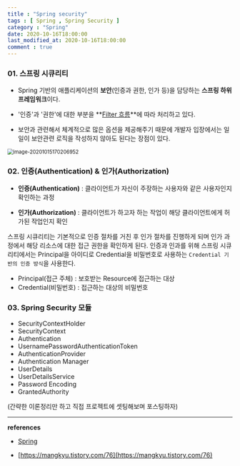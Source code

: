 ```yaml
---
title : "Spring security"
tags : [ Spring , Spring Security ]
category : "Spring"
date: 2020-10-16T18:00:00
last_modified_at: 2020-10-16T18:00:00
comment : true
---
```


### 01. 스프링 시큐리티

- Spring 기반의 애플리케이션의 **보안**(인증과 권한, 인가 등)을 담당하는 **스프링 하위 프레임워크**이다. 

- '인증'과 '권한'에 대한 부분을 **[Filter 흐름](/spring/Filter-interceptor,AOP/)**에 따라 처리하고 있다. 

- 보안과 관련해서 체계적으로 많은 옵션을 제공해주기 때문에 개발자 입장에서는 일일이 보안관련 로직을 작성하지 않아도 된다는 장점이 있다.

<img src="/assets/images/posts/image-20201016173641596.png" class="image-shadow-card" alt="image-20201015170206952" style="zoom:80%;" />



### 02. 인증(Authentication) & 인가(Authorization)

- **인증(Authentication)**  : 클라이언트가 자신이 주장하는 사용자와 같은 사용자인지 확인하는 과정

- **인가(Authorization)** : 클라이언트가 하고자 하는 작업이 해당 클라이언트에게 허가된 작업인지 확인

 스프링 시큐리티는 기본적으로 인증 절차를 거친 후 인가 절차를 진행하게 되며  인가 과정에서 해당 리소스에 대한 접근 권한을 확인하게 된다. 인증과 인과를 위해 스프링 시큐리티에서는 Principal을 아이디로 Credential을 비밀번호로 사용하는 `Credential 기반의 인증 방식`을 사용한다.

- Principal(접근 주체) : 보호받는 Resource에 접근하는 대상
- Credential(비밀번호) : 접근하는 대상의 비밀번호



### 03. Spring Security 모듈

- SecurityContextHolder
- SecurityContext
- Authentication 
- UsernamePasswordAuthenticationToken 
- AuthenticationProvider 
- Authentication Manager
- UserDetails 
- UserDetailsService 
- Password Encoding
- GrantedAuthority 



(간략한 이론정리만 하고 직접 프로젝트에 셋팅해보며 포스팅하자)



---

**references**

- [Spring](https://spring.io/projects/spring-security)

- [https://mangkyu.tistory.com/76](https://mangkyu.tistory.com/76)

